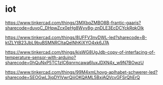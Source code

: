 # iot

https://www.tinkercad.com/things/3MXbqZMBO8B-frantic-gaaris?sharecode=duyoC_DHpwZcx0eHg8Wyv8g-znDLE3EcDCYckRqkOlk

https://www.tinkercad.com/things/8UFFV3nvDWL-led?sharecode=B-ktZLYtB23JbL9buBSMNRCItaQelNhKiXYO4xk6J7A

https://www.tinkercad.com/things/kisWG8UgJdb-copy-of-interfacing-of-temperature-sensor-with-arduino?sharecode=0hQuNxP5TC1zIC6qnrncawa6IuxJDXN4x_w9N7BOwzU

https://www.tinkercad.com/things/99M4xmLhovg-aplhabet-schwerer-led?sharecode=SEOGwL3jqDYlVwrQiiiOKQAML5BxiAQVcvGFSrQhErQ
